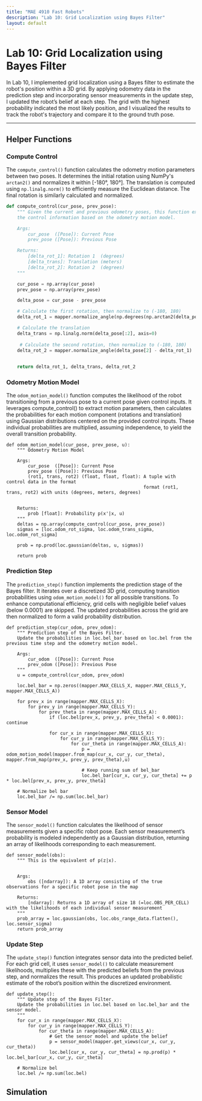 ```yaml
---
title: "MAE 4910 Fast Robots"
description: "Lab 10: Grid Localization using Bayes Filter"
layout: default
---
```


# Lab 10: Grid Localization using Bayes Filter

In Lab 10, I implemented grid localization using a Bayes filter to estimate the robot's position within a 3D grid. By applying odometry data in the prediction step and incorporating sensor measurements in the update step, I updated the robot’s belief at each step. The grid with the highest probability indicated the most likely position, and I visualized the results to track the robot's trajectory and compare it to the ground truth pose.

* * *
 

## Helper Functions 

### Compute Control  
The `compute_control()` function calculates the odometry motion parameters between two poses. It determines the initial rotation using NumPy's `arctan2()` and normalizes it within [-180°, 180°]. The translation  is computed using `np.linalg.norm()` to efficiently measure the Euclidean distance. The final rotation is similarly calculated and normalized.

```python
def compute_control(cur_pose, prev_pose):
    """ Given the current and previous odometry poses, this function extracts
    the control information based on the odometry motion model.

    Args:
        cur_pose  ([Pose]): Current Pose
        prev_pose ([Pose]): Previous Pose 

    Returns:
        [delta_rot_1]: Rotation 1  (degrees)
        [delta_trans]: Translation (meters)
        [delta_rot_2]: Rotation 2  (degrees)
    """

    cur_pose = np.array(cur_pose)
    prev_pose = np.array(prev_pose)

    delta_pose = cur_pose - prev_pose

    # Calculate the first rotation, then normalize to (-180, 180)
    delta_rot_1 = mapper.normalize_angle(np.degrees(np.arctan2(delta_pose[1], delta_pose[0]) - prev_pose[2]))

    # Calculate the translation 
    delta_trans = np.linalg.norm(delta_pose[:2], axis=0)
    
     # Calculate the second rotation, then normalize to (-180, 180)
    delta_rot_2 = mapper.normalize_angle(delta_pose[2] - delta_rot_1)
    

    return delta_rot_1, delta_trans, delta_rot_2


```


### Odometry Motion Model

The `odom_motion_model()` function computes the likelihood of the robot transitioning from a previous pose to a current pose given control inputs. It leverages compute_control() to extract motion parameters, then calculates the probabilities for each motion component (rotations and translation) using Gaussian distributions centered on the provided control inputs. These individual probabilities are multiplied, assuming independence, to yield the overall transition probability.

```
def odom_motion_model(cur_pose, prev_pose, u):
    """ Odometry Motion Model

    Args:
        cur_pose  ([Pose]): Current Pose
        prev_pose ([Pose]): Previous Pose
        (rot1, trans, rot2) (float, float, float): A tuple with control data in the format 
                                                   format (rot1, trans, rot2) with units (degrees, meters, degrees)


    Returns:
        prob [float]: Probability p(x'|x, u)
    """
    deltas = np.array(compute_control(cur_pose, prev_pose))
    sigmas = [loc.odom_rot_sigma, loc.odom_trans_sigma, loc.odom_rot_sigma]

    prob = np.prod(loc.gaussian(deltas, u, sigmas))

    return prob
```

### Prediction Step 

The `prediction_step()` function implements the prediction stage of the Bayes filter. It iterates over a discretized 3D grid, computing transition probabilities using `odom_motion_model()` for all possible transitions. To enhance computational efficiency, grid cells with negligible belief values (below 0.0001) are skipped. The updated probabilities across the grid are then normalized to form a valid probability distribution.

```
def prediction_step(cur_odom, prev_odom):
    """ Prediction step of the Bayes Filter.
    Update the probabilities in loc.bel_bar based on loc.bel from the previous time step and the odometry motion model.

    Args:
        cur_odom  ([Pose]): Current Pose
        prev_odom ([Pose]): Previous Pose
    """
    u = compute_control(cur_odom, prev_odom)

    loc.bel_bar = np.zeros((mapper.MAX_CELLS_X, mapper.MAX_CELLS_Y, mapper.MAX_CELLS_A))

    for prev_x in range(mapper.MAX_CELLS_X):
        for prev_y in range(mapper.MAX_CELLS_Y):
            for prev_theta in range(mapper.MAX_CELLS_A):
                if (loc.bel[prev_x, prev_y, prev_theta] < 0.0001): continue

                for cur_x in range(mapper.MAX_CELLS_X):
                    for cur_y in range(mapper.MAX_CELLS_Y):
                        for cur_theta in range(mapper.MAX_CELLS_A):
                            p = odom_motion_model(mapper.from_map(cur_x, cur_y, cur_theta), mapper.from_map(prev_x, prev_y, prev_theta),u)

                            # Keep running sum of bel_bar
                            loc.bel_bar[cur_x, cur_y, cur_theta] += p * loc.bel[prev_x, prev_y, prev_theta]

    # Normalize bel bar
    loc.bel_bar /= np.sum(loc.bel_bar)
``` 


### Sensor Model 

The `sensor_model()` function calculates the likelihood of sensor measurements given a specific robot pose. Each sensor measurement’s probability is modeled independently as a Gaussian distribution, returning an array of likelihoods corresponding to each measurement.

```
def sensor_model(obs):
    """ This is the equivalent of p(z|x).


    Args:
        obs ([ndarray]): A 1D array consisting of the true observations for a specific robot pose in the map 

    Returns:
        [ndarray]: Returns a 1D array of size 18 (=loc.OBS_PER_CELL) with the likelihoods of each individual sensor measurement
    """
    prob_array = loc.gaussian(obs, loc.obs_range_data.flatten(), loc.sensor_sigma)
    return prob_array

```

### Update Step 

The `update_step()` function integrates sensor data into the predicted belief. For each grid cell, it uses `sensor_model()` to calculate measurement likelihoods, multiplies these with the predicted beliefs from the previous step, and normalizes the result. This produces an updated probabilistic estimate of the robot’s position within the discretized environment.



```
def update_step():
    """ Update step of the Bayes Filter.
    Update the probabilities in loc.bel based on loc.bel_bar and the sensor model.
    """
    for cur_x in range(mapper.MAX_CELLS_X):
        for cur_y in range(mapper.MAX_CELLS_Y):
            for cur_theta in range(mapper.MAX_CELLS_A):
                # Get the sensor model and update the belief
                p = sensor_model(mapper.get_views(cur_x, cur_y, cur_theta))
                loc.bel[cur_x, cur_y, cur_theta] = np.prod(p) * loc.bel_bar[cur_x, cur_y, cur_theta]

    # Normalize bel
    loc.bel /= np.sum(loc.bel)
```
## Simulation

<div style="display: flex; justify-content: center; align-items: center; height: 100%;">
  <iframe width="560" height="315" src="https://www.youtube.com/embed/fk9K2IcOY-U" title="Fast Robots Lab 10: Simulated Trajectory" frameborder="0" allow="accelerometer; autoplay; clipboard-write; encrypted-media; gyroscope; picture-in-picture; web-share" referrerpolicy="strict-origin-when-cross-origin" allowfullscreen></iframe>
</div>
<br>

<div style="display: flex; justify-content: center; align-items: center; height: 100%;">
  <iframe width="560" height="315" src="https://www.youtube.com/embed/SfMDA2--pIk" title="Fast Robots Lab 10: Simulated Localization" frameborder="0" allow="accelerometer; autoplay; clipboard-write; encrypted-media; gyroscope; picture-in-picture; web-share" referrerpolicy="strict-origin-when-cross-origin" allowfullscreen></iframe>
</div>
<br>


## Discussion

This lab highlighted the effectiveness of probabilistic localization using the Bayes filter. It emphasized accurately modeling sensor and motion uncertainties to reliably estimate the robot's pose. Optimizing computational efficiency in the prediction and update steps reinforced the importance of structured code and systematic debugging. Overall, this experience strengthened my understanding of probabilistic reasoning, laying the groundwork for robust localization and autonomous robot navigation tasks in future projects.

* * *

# Acknowledgements
*   I referenced Stephan Wagner's page.

